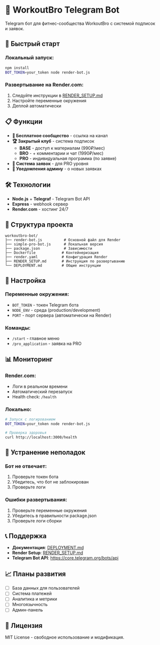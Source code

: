 # 🤖 WorkoutBro Telegram Bot

Telegram бот для фитнес-сообщества WorkoutBro с системой подписок и заявок.

## 🚀 Быстрый старт

### Локальный запуск:
```bash
npm install
BOT_TOKEN=your_token node render-bot.js
```

### Развертывание на Render.com:
1. Следуйте инструкции в [RENDER_SETUP.md](./RENDER_SETUP.md)
2. Настройте переменные окружения
3. Деплой автоматически

## 📋 Функции

- **💪 Бесплатное сообщество** - ссылка на канал
- **🏆 Закрытый клуб** - система подписок
  - **BASE** - доступ к материалам (990₽/мес)
  - **BRO** - + комментарии и чат (1990₽/мес)  
  - **PRO** - индивидуальная программа (по заявке)
- **📝 Система заявок** - для PRO уровня
- **🔔 Уведомления админу** - о новых заявках

## 🛠 Технологии

- **Node.js** + **Telegraf** - Telegram Bot API
- **Express** - webhook сервер
- **Render.com** - хостинг 24/7

## 📁 Структура проекта

```
workoutbro-bot/
├── render-bot.js          # Основной файл для Render
├── simple-pro-bot.js      # Локальная версия
├── package.json           # Зависимости
├── Dockerfile            # Контейнеризация
├── render.yaml           # Конфигурация Render
├── RENDER_SETUP.md       # Инструкция по развертыванию
└── DEPLOYMENT.md         # Общие инструкции
```

## 🔧 Настройка

### Переменные окружения:
- `BOT_TOKEN` - токен Telegram бота
- `NODE_ENV` - среда (production/development)
- `PORT` - порт сервера (автоматически на Render)

### Команды:
- `/start` - главное меню
- `/pro_application` - заявка на PRO

## 📊 Мониторинг

### Render.com:
- Логи в реальном времени
- Автоматический перезапуск
- Health check: `/health`

### Локально:
```bash
# Запуск с логированием
BOT_TOKEN=your_token node render-bot.js

# Проверка здоровья
curl http://localhost:3000/health
```

## 🚨 Устранение неполадок

### Бот не отвечает:
1. Проверьте токен бота
2. Убедитесь, что бот не заблокирован
3. Проверьте логи

### Ошибки развертывания:
1. Проверьте переменные окружения
2. Убедитесь в правильности package.json
3. Проверьте логи сборки

## 📞 Поддержка

- **Документация**: [DEPLOYMENT.md](./DEPLOYMENT.md)
- **Render Setup**: [RENDER_SETUP.md](./RENDER_SETUP.md)
- **Telegram Bot API**: https://core.telegram.org/bots/api

## 📈 Планы развития

- [ ] База данных для пользователей
- [ ] Система платежей
- [ ] Аналитика и метрики
- [ ] Многоязычность
- [ ] Админ-панель

## 📄 Лицензия

MIT License - свободное использование и модификация.